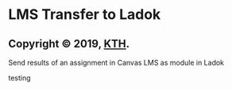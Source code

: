 # LMS Transfer to Ladok

## Copyright © 2019, [KTH](https://github.com/kth).

Send results of an assignment in Canvas LMS as module in Ladok

testing

